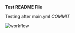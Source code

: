 **Test README File**

Testing after main.yml *COMMIT*

![workflow](https://github.com/<UserName>/<RepositoryName>/actions/workflows/main.yml/badge.svg)
